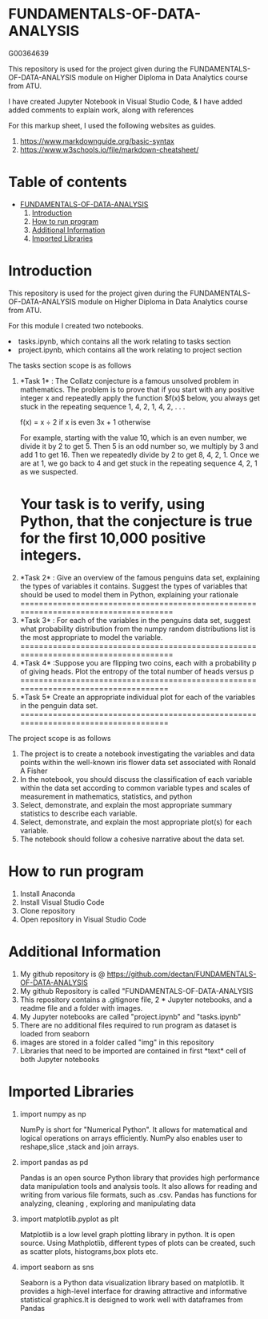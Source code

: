 # FUNDAMENTALS-OF-DATA-ANALYSIS

<p>G00364639</p>
<p>This repository is used for the project given during the FUNDAMENTALS-OF-DATA-ANALYSIS module on Higher Diploma in Data Analytics course from ATU.</p>

<p>I have created Jupyter Notebook in Visual Studio Code, & I have added added comments to explain work, along with references<br>

<p>For this markup sheet, I used the following websites as guides.<br>

<ol>
<li><a href="#">https://www.markdownguide.org/basic-syntax</a></li>
<li><a href="#">https://www.w3schools.io/file/markdown-cheatsheet/</a></li></p>
</ol>

# **Table of contents**
* [FUNDAMENTALS-OF-DATA-ANALYSIS](FUNDAMENTALS-OF-DATA-ANALYSIS)
    1. [Introduction](#Introduction)
    2. [How to run program](#How-to-run-program)
    3. [Additional Information](#Additional-Information)
    4. [Imported Libraries](#Imported-Libraries)

# Introduction #

<p>This repository is used for the project given during the FUNDAMENTALS-OF-DATA-ANALYSIS module on Higher Diploma in Data Analytics course from ATU.</p>

<p>For this module I created two notebooks.</p>

<p>
<li>tasks.ipynb, which contains all the work relating to tasks section</li>
<li>project.ipynb, which contains all the work relating to project section</li>
</p>
<p> The tasks section scope is as follows
<ol>
<li> *Task 1* : The Collatz conjecture is a famous unsolved problem in mathematics. The problem is to prove that if you start with any positive integer x and repeatedly apply the function $f(x)$ below, you always get stuck in the repeating sequence 1, 4, 2, 1, 4, 2, . . . 

f(x) =
x ÷ 2 if x is even
3x + 1 otherwise 

For example, starting with the value 10, which is an even number, we divide it by 2 to get 5. Then 5 is an odd number so, we multiply by 3 and add 1 to get 16. Then we repeatedly divide by 2 to get 8, 4, 2, 1. Once we are at 1, we go back to 4 and get stuck in the repeating sequence 4, 2, 1 as we suspected.  

Your task is to verify, using Python, that the conjecture is true for the first 10,000 positive integers.</li>
====================================================================================
<li> *Task 2* : Give an overview of the famous penguins data set, explaining the types of variables it contains. Suggest the types of variables that should be used to model them in Python, explaining your rationale </li>
====================================================================================
<li> *Task 3* : For each of the variables in the penguins data set, suggest what probability distribution from the numpy random distributions list is the most appropriate to model the variable.  </li> 
====================================================================================
<li> *Task 4* :Suppose you are flipping two coins, each with a probability p of giving heads. Plot the entropy of the total number of heads versus p </li> 
===================================================================================
<li> *Task 5* Create an appropriate individual plot for each of the variables in the penguin data set.  </li>
===================================================================================
</ol>
</p>

<p> The project scope is as follows
<ol>
<li> The project is to create a notebook investigating the variables and data points within the well-known iris flower data set associated with Ronald A Fisher </li>
<li> In the notebook, you should discuss the classification of each variable within the data set according to common variable types and scales of measurement in mathematics, statistics, and python </li>
<li> Select, demonstrate, and explain the most appropriate summary
statistics to describe each variable. </li>   
<li> Select, demonstrate, and explain the most appropriate plot(s) for
each variable. </li> 
<li> The notebook should follow a cohesive narrative about the data
set.
</li>
</ol>
</p>

# How to run program #
<ol>
<li> Install Anaconda </li>
<li> Install Visual Studio Code </li>   
<li> Clone repository </li> 
<li> Open repository in Visual Studio Code </li>
</ol>

# Additional Information #
<ol>
<li> My github repository is @ <a href="#">https://github.com/dectan/FUNDAMENTALS-OF-DATA-ANALYSIS</a></li>
<li> My github Repository is called "FUNDAMENTALS-OF-DATA-ANALYSIS</li>
<li> This repository contains a .gitignore file, 2 *  Jupyter notebooks, and a readme file and a folder with images. </li>   
<li> My Jupyter notebooks are called "project.ipynb" and "tasks.ipynb"</li> 
<li> There are no additional files required to run program as dataset is loaded from seaborn </li>
<li> images are stored in a folder called "img" in this repository </li>
<li> Libraries that need to be imported are contained in first *text* cell of both Jupyter notebooks </li> 
</ol>

# Imported Libraries #
<ol>
<li>import numpy as np</li>
<p> NumPy is short for "Numerical Python". It allows for matematical and logical operations on arrays efficiently. NumPy also enables user to reshape,slice ,stack and join arrays.</p>
<li>import pandas as pd</li>
<p>Pandas is an open source Python library that provides high performance data manipulation tools and analysis tools. It also allows for reading and writing from various file formats, such as .csv. Pandas has functions for analyzing, cleaning , exploring and manipulating data</p>
<li>import matplotlib.pyplot as plt</li>
<p>Matplotlib is a low level graph plotting library in python. It is open source. Using Mathplotlib, different types of plots can be created, such as scatter plots, histograms,box plots etc.</p>
<li>import seaborn as sns</li>
<p>Seaborn is a Python data visualization library based on matplotlib. It provides a high-level interface for drawing attractive and informative statistical graphics.It is designed to work well with dataframes from Pandas
</ol>